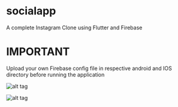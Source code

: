 # socialapp

A complete Instagram Clone using Flutter and Firebase
# IMPORTANT
Upload your own Firebase config file in respective android and IOS directory before running the application

![alt tag](https://github.com/rahul-connect/FlutterSocial/blob/master/screenshot@1.jpg?raw=true)

![alt tag](https://github.com/rahul-connect/FlutterSocial/blob/master/screenshot@2.jpg?raw=true)

